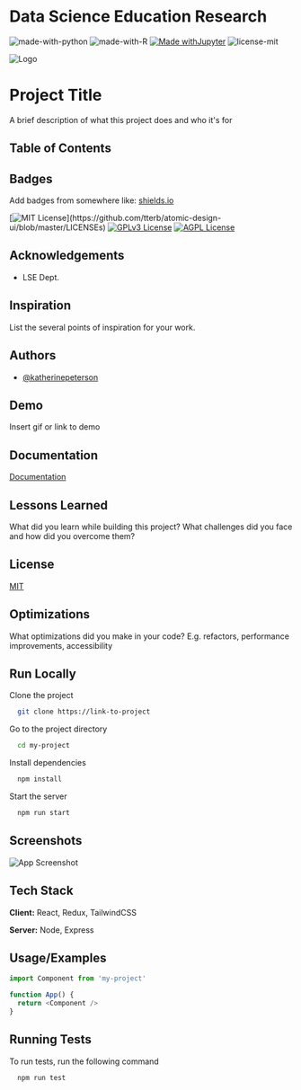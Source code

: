 # Data Science Education Research

![made-with-python](https://img.shields.io/badge/MADE%20WITH-PYTHON-blue?style=for-the-badge&logo=appveyor)
![made-with-R](https://img.shields.io/badge/MADE%20WITH-R-blue?style=for-the-badge&logo=appveyor)
[![Made withJupyter](https://img.shields.io/badge/Made%20with-Jupyter-orange?style=for-the-badge&logo=Jupyter)](https://jupyter.org/try)
![license-mit](https://img.shields.io/badge/LICENSE-MIT-blue?style=for-the-badge&logo=appveyor)


![Logo](https://dev-to-uploads.s3.amazonaws.com/uploads/articles/th5xamgrr6se0x5ro4g6.png)

    
# Project Title

A brief description of what this project does and who it's for

## Table of Contents


## Badges

Add badges from somewhere like: [shields.io](https://shields.io/)

[![MIT License](https://img.shields.io/apm/l/atomic-design-ui.svg?)](https://github.com/tterb/atomic-design-ui/blob/master/LICENSEs)
[![GPLv3 License](https://img.shields.io/badge/License-GPL%20v3-yellow.svg)](https://opensource.org/licenses/)
[![AGPL License](https://img.shields.io/badge/license-AGPL-blue.svg)](http://www.gnu.org/licenses/agpl-3.0)

  
## Acknowledgements

 - LSE Dept.

## Inspiration

List the several points of inspiration for your work.
  
## Authors

- [@katherinepeterson](https://www.github.com/octokatherine)

  
## Demo

Insert gif or link to demo

  
## Documentation

[Documentation](https://linktodocumentation)

  
## Lessons Learned

What did you learn while building this project? What challenges did you face and how did you overcome them?

  
## License

[MIT](https://choosealicense.com/licenses/mit/)

  
## Optimizations

What optimizations did you make in your code? E.g. refactors, performance improvements, accessibility

  
## Run Locally

Clone the project

```bash
  git clone https://link-to-project
```

Go to the project directory

```bash
  cd my-project
```

Install dependencies

```bash
  npm install
```

Start the server

```bash
  npm run start
```

  
## Screenshots

![App Screenshot](https://via.placeholder.com/468x300?text=App+Screenshot+Here)

  
## Tech Stack

**Client:** React, Redux, TailwindCSS

**Server:** Node, Express

  
## Usage/Examples

```javascript
import Component from 'my-project'

function App() {
  return <Component />
}
```

  
## Running Tests

To run tests, run the following command

```bash
  npm run test
```

  
